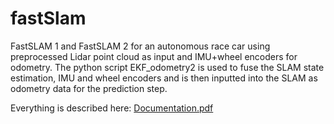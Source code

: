 # fastSlam
FastSLAM 1 and FastSLAM 2 for an autonomous race car using preprocessed Lidar point cloud as input and IMU+wheel encoders for odometry. The python script EKF_odometry2 is used to fuse the SLAM state estimation, IMU and wheel encoders and is then inputted into the SLAM as odometry data for the prediction step.

Everything is described here:
[Documentation.pdf](https://github.com/Siberian-Cyborg/fastSlam/files/8027131/Documentation.pdf)
